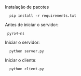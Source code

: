 Instalação de pacotes

```
  pip install -r requirements.txt
```

Antes de iniciar o servidor:

```
 pyro4-ns
```

Iniciar o servidor:

```
  python server.py
```

Iniciar o cliente:

```
  python client.py
```
